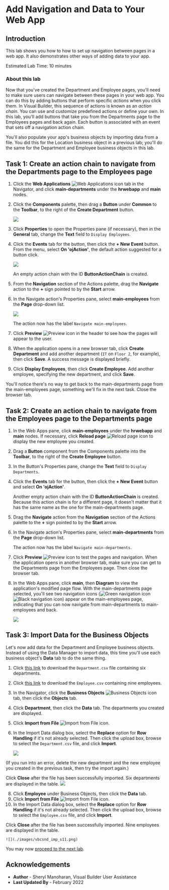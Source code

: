 # Add Navigation and Data to Your Web App

## Introduction

This lab shows you how to how to set up navigation between pages in a web app. It also demonstrates other ways of adding data to your app.

Estimated Lab Time: 10 minutes

### About this lab

Now that you've created the Department and Employee pages, you'll need to make sure users can navigate between these pages in your web app. You can do this by adding buttons that perform specific *actions* when you click them. In Visual Builder, this sequence of actions is known as an *action chain*. You can use and customize predefined actions or define your own. In this lab, you'll add buttons that take you from the Departments page to the Employees pages and back again. Each button is associated with an event that sets off a navigation action chain.

You'll also populate your app's business objects by importing data from a file. You did this for the Location business object in a previous lab; you'll do the same for the Department and Employee business objects in this lab.

## Task 1: Create an action chain to navigate from the Departments page to the Employees page

1.  Click the **Web Applications** ![Web Applications icon](./images/vbcsnd_webapp_icon.png) tab in the Navigator, and click **main-departments** under the **hrwebapp** and **main** nodes.
2.  Click the **Components** palette, then drag a **Button** under **Common** to the **Toolbar**, to the right of the **Create Department** button.

    ![](./images/vbcsnd_cse_s2.png)

3.  Click **Properties** to open the Properties pane (if necessary), then in the **General** tab, change the **Text** field to `Display Employees`.
4.  Click the **Events** tab for the button, then click the **\+ New Event** button. From the menu, select **On 'ojAction'**, the default action suggested for a button click.

    ![](./images/vbcsnd_cse_s4.png)

    An empty action chain with the ID **ButtonActionChain** is created.

5.  From the **Navigation** section of the Actions palette, drag the **Navigate** action to the **+** sign pointed to by the **Start** arrow.
6.  In the Navigate action's Properties pane, select **main-employees** from the **Page** drop-down list.

    ![](./images/vbcsnd_cse_s6.png)

    The action now has the label `Navigate main-employees`.

7.  Click **Preview** ![Preview icon](./images/vbcsnd_run_icon.png) in the header to see how the pages will appear to the user.

8. When the application opens in a new browser tab, click **Create Department** and add another department (`IT` on `Floor 2`, for example), then click **Save**. A success message is displayed briefly.

9.  Click **Display Employees**, then click **Create Employee**. Add another employee, specifying the new department, and click **Save**.

  You'll notice there's no way to get back to the main-departments page from the main-employees page, something we'll fix in the next task. Close the browser tab.

## Task 2: Create an action chain to navigate from the Employees page to the Departments page

1.  In the Web Apps pane, click **main-employees** under the **hrwebapp** and **main** nodes. If necessary, click **Reload page** ![Reload page icon](./images/vbcsnd_refresh_icon.png) to display the new employee you created.
2.  Drag a **Button** component from the Components palette into the **Toolbar**, to the right of the **Create Employee** button.
3.  In the Button's Properties pane, change the **Text** field to `Display Departments`.
4.  Click the **Events** tab for the button, then click the **+ New Event** button and select **On 'ojAction'**.

    Another empty action chain with the ID **ButtonActionChain** is created. Because this action chain is for a different page, it doesn't matter that it has the same name as the one for the main-departments page.

5.  Drag the **Navigate** action from the **Navigation** section of the Actions palette to the **+** sign pointed to by the **Start** arrow.
6.  In the Navigate action's Properties pane, select **main-departments** from the **Page** drop-down list.

    The action now has the label `Navigate main-departments`.

7.  Click **Preview** ![Preview icon](./images/vbcsnd_run_icon.png) to test the pages and navigation. When the application opens in another browser tab, make sure you can get to the Departments page from the Employees page. Then close the browser tab.

8. In the Web Apps pane, click **main**, then **Diagram** to view the application's modified page flow. With the main-departments page selected, you'll see two navigation icons (![Green navigation icon](images/diagram-navigation-icon-green.png) ![Black navigation icon](images/diagram-navigation-icon-black.png)) appear on the main-employees page, indicating that you can now navigate from main-departments to main-employees and back.

    ![](./images/vbcsnd_cpc_s9.png)


## Task 3: Import Data for the Business Objects

Let's now add data for the Department and Employee business objects. Instead of using the Data Manager to import data, this time you'll use each business object's **Data** tab to do the same thing.

1.  Click [this link](https://objectstorage.us-ashburn-1.oraclecloud.com/p/1Mz1ckG1ORhQmDHfpV7bZofGoCI3zOieZfUeYVcqkVFFifJO6muyWFTaz-4xQ7kH/n/c4u03/b/oci-library/o/WMS4121Department.csv) to download the `Department.csv` file containing six departments.
2.  Click [this link](https://objectstorage.us-ashburn-1.oraclecloud.com/p/CuAsioap8QTLRdQviVqKgkH-D5kFa0q3X45vTu1R0sMw9IPsKFzyXQz5T4d919vS/n/c4u03/b/oci-library/o/WMS4121Employee.csv) to download the `Employee.csv` containing nine employees.
3.  In the Navigator, click the **Business Objects** ![Business Objects icon](./images/vbcsnd_bo_icon.png) tab, then click the **Objects** tab.
4.  Click **Department**, then click the **Data** tab. The departments you created are displayed.
5.  Click **Import from File** ![Import from File icon](./images/vbcsnd_import_icon_transp.png).
6.  In the Import Data dialog box, select the **Replace** option for **Row Handling** if it's not already selected. Then click the upload box, browse to select the `Department.csv` file, and click **Import**.

    ![](./images/department-data-import.png)

  (If you run into an error, delete the new department and the new employee you created in the previous task, then try the import again.)

  Click **Close** after the file has been successfully imported. Six departments are displayed in the table.
    ![](./images/vbcsnd_imp_s7.png)

8.  Click **Employee** under Business Objects, then click the **Data** tab.
9.  Click **Import from File** ![Import from File icon](./images/vbcsnd_import_icon_transp.png).
10.  In the Import Data dialog box, select the **Replace** option for **Row Handling** if it's not already selected. Then click the upload box, browse to select the `Employee.csv` file, and click **Import**.

  Click **Close** after the file has been successfully imported. Nine employees are displayed in the table.

    ![](./images/vbcsnd_imp_s11.png)

You may now [proceed to the next lab](#next).

## Acknowledgements
* **Author** - Sheryl Manoharan, Visual Builder User Assistance
* **Last Updated By** - February 2022
